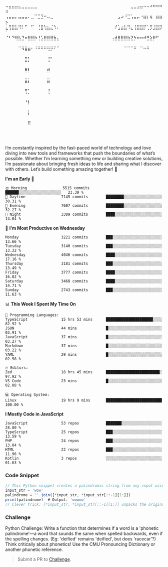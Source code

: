 ⠤⣤⣤⣤⣄⣀⣀⣀⣀⣀⠀⠀⠀⠀⠀⠀⠀⠀⠀⠀⠀⠀⠀⠀⠀⠀⠀⠀⠀⠀⠀⠀⠀⠀⠀⠀⠀⠀⠀⣀⣀⣠⣤⠤⠤⠴⠶⠶⠶⠶
⢠⣤⣤⡄⣤⣤⣤⠄⣀⠉⣉⣙⠒⠤⣀⠀⠀⠀⠀⠀⠀⠀⠀⠀⠀⠀⠀⠀⠀⠀⠀⠀⠀⠀⠀⣠⠴⠘⣉⢡⣤⡤⠐⣶⡆⢶⠀⣶⣶⡦
⣄⢻⣿⣧⠻⠇⠋⠀⠋⠀⢘⣿⢳⣦⣌⠳⠄⠀⠀⠀⠀⠀⠀⠀⠀⠀⠀⠀⠀⠀⠀⠀⠀⠀⠞⣡⣴⣧⠻⣄⢸⣿⣿⡟⢁⡻⣸⣿⡿⠁
⠈⠃⠙⢿⣧⣙⠶⣿⣿⡷⢘⣡⣿⣿⣿⣷⣄⠀⠀⠀⠀⠀⠀⠀⠀⠀⠀⠀⠀⠀⠀⠀⠀⢠⣾⣿⣿⣿⣷⣝⡳⠶⠶⠾⣛⣵⡿⠋⠀⠀
⠀⠀⠀⠀⠉⠻⣿⣶⠂⠘⠛⠛⠛⢛⡛⠋⠉⠀⠀⠀⠀⠀⠀⠀⠀⠀⠀⠀⠀⠀⠀⠀⠀⠀⠀⠀⠀⠉⠉⠉⠛⠀⠉⠒⠛⠀⠀⠀⠀⠀
⠀⠀⠀⠀⠀⠀⣿⡇⠀⠀⠀⠀⠀⢸⠃⠀⠀⠀⠀⠀⠀⠀⠀⠀⠀⠀⠀⠀⠀⠀⠀⠀⠀⠀⠀⠀⠀⠀⠀⠀⠀⠀⠀⠀⠀⠀⠀⠀⠀⠀
⠀⠀⠀⠀⠀⠀⣿⡇⠀⠀⠀⠀⠀⣾⠀⠀⠀⠀⠀⠀⠀⠀⠀⠀⠀⠀⠀⠀⠀⠀⠀⠀⠀⠀⠀⠀⠀⠀⠀⠀⠀⠀⠀⠀⠀⠀⠀⠀⠀⠀
⠀⠀⠀⠀⠀⠀⣿⡇⠀⠀⠀⠀⠀⣿⠀⠀⠀⠀⠀⠀⠀⠀⠀⠀⠀⠀⠀⠀⠀⠀⠀⠀⠀⠀⠀⠀⠀⠀⠀⠀⠀⠀⠀⠀⠀⠀⠀⠀⠀⠀
⠀⠀⠀⠀⠀⠀⢻⡁⠀⠀⠀⠀⠀⢸⠀⠀⠀⠀⠀⠀⠀⠀⠀⠀⠀⠀⠀⠀⠀⠀⠀⠀⠀⠀⠀⠀⠀⠀⠀⠀⠀⠀⠀⠀⠀⠀⠀⠀⠀⠀
⠀⠀⠀⠀⠀⠀⠘⡇⠀⠀⠀⠀⠀⠀⠀⠀⠀⠀⠀⠀⠀⠀⠀⠀⠀⠀⠀⠀⠀⠀⠀⠀⠀⠀⠀⠀⠀⠀⠀⠀⠀⠀⠀⠀⠀⠀⠀⠀⠀⠀
⠀⠀⠀⠀⠀⠀⠀⡇⠀⠀⠀⠀⠀⠀⠀⠀⠀⠀⠀⠀⠀⠀⠀⠀⠀⠀⠀⠀⠀⠀⠀⠀⠀⠀⠀⠀⠀⠀⠀⠀⠀⠀⠀⠀⠀⠀⠀⠀⠀⠀
⠀⠀⠀⠀⠀⠀⠀⠿⠀⠀⠀⠀⠀⠀⠀⠀⠀⠀⠀⠀⠀⠀⠀⠀⠀⠀⠀⠀⠀⠀⠀⠀⠀⠀⠀⠀⠀⠀⠀⠀⠀⠀⠀⠀⠀⠀⠀⠀⠀⠀

⠀⠀⠀⠀⠀

I’m constantly inspired by the fast-paced world of technology and love diving into new tools and frameworks that push the boundaries of what’s possible. Whether I’m learning something new or building creative solutions, I’m passionate about bringing fresh ideas to life and sharing what I discover with others. Let’s build something amazing together! 🚀

<!--START_SECTION:header-->
**I'm an Early 🐤** 

```text
🌞 Morning                5515 commits        ██████░░░░░░░░░░░░░░░░░░░   23.39 % 
🌆 Daytime                7145 commits        ████████░░░░░░░░░░░░░░░░░   30.31 % 
🌃 Evening                7607 commits        ████████░░░░░░░░░░░░░░░░░   32.27 % 
🌙 Night                  3309 commits        ████░░░░░░░░░░░░░░░░░░░░░   14.04 % 
```
📅 **I'm Most Productive on Wednesday** 

```text
Monday                   3221 commits        ███░░░░░░░░░░░░░░░░░░░░░░   13.66 % 
Tuesday                  3140 commits        ███░░░░░░░░░░░░░░░░░░░░░░   13.32 % 
Wednesday                4046 commits        ████░░░░░░░░░░░░░░░░░░░░░   17.16 % 
Thursday                 3181 commits        ███░░░░░░░░░░░░░░░░░░░░░░   13.49 % 
Friday                   3777 commits        ████░░░░░░░░░░░░░░░░░░░░░   16.02 % 
Saturday                 3468 commits        ████░░░░░░░░░░░░░░░░░░░░░   14.71 % 
Sunday                   2743 commits        ███░░░░░░░░░░░░░░░░░░░░░░   11.63 % 
```


📊 **This Week I Spent My Time On** 

```text
💬 Programming Languages: 
TypeScript               15 hrs 53 mins      █████████████████████░░░░   82.92 % 
JSON                     44 mins             █░░░░░░░░░░░░░░░░░░░░░░░░   03.91 % 
JavaScript               37 mins             █░░░░░░░░░░░░░░░░░░░░░░░░   03.27 % 
Markdown                 37 mins             █░░░░░░░░░░░░░░░░░░░░░░░░   03.22 % 
YAML                     29 mins             █░░░░░░░░░░░░░░░░░░░░░░░░   02.58 % 

🔥 Editors: 
Zed                      18 hrs 45 mins      ████████████████████████░   97.92 % 
VS Code                  23 mins             █░░░░░░░░░░░░░░░░░░░░░░░░   02.08 % 

💻 Operating System: 
Linux                    19 hrs 9 mins       █████████████████████████   100.00 % 
```

**I Mostly Code in JavaScript** 

```text
JavaScript               53 repos            ███████░░░░░░░░░░░░░░░░░░   28.80 % 
TypeScript               25 repos            ███░░░░░░░░░░░░░░░░░░░░░░   13.59 % 
PHP                      24 repos            ███░░░░░░░░░░░░░░░░░░░░░░   13.04 % 
HTML                     22 repos            ███░░░░░░░░░░░░░░░░░░░░░░   11.96 % 
Kotlin                   3 repos             ░░░░░░░░░░░░░░░░░░░░░░░░░   01.63 % 
```




<!--END_SECTION:header-->

<!--START_SECTION:footer-->
### Code Snippet
```js
// This Python snippet creates a palindromic string from any input using slicing and unpacking.
input_str = 'wow'
palindrome = ''.join([*input_str, *input_str[::-1][1:]])
print(palindrome)  # Output: 'wowow'
// Clever trick: [*input_str, *input_str[::-1][1:]] unpacks the original string and then the reversed string (except first char) to form a palindrome.
```
### Challenge
Python Challenge: Write a function that determines if a word is a 'phonetic palindrome'—a word that sounds the same when spelled backwards, even if the spelling changes. (Eg: 'deified' remains 'deified', but does 'racecar'?) Think critically about phonetics! Use the CMU Pronouncing Dictionary or another phonetic reference.
<!--END_SECTION:footer-->
> Submit a PR to [Challenge](https://github.com/mrepol742/challenge/fork).
